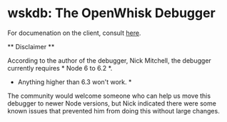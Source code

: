 # wskdb: The OpenWhisk Debugger

For documenation on the client, consult [here](client/README.md).

** Disclaimer **

According to the author of the debugger, Nick Mitchell, the debugger currently requires * Node 6 to 6.2 *.

* Anything higher than 6.3 won't work. *

The community would welcome someone who can help us move this debugger to newer Node versions, 
but Nick indicated there were some known issues that prevented him from doing this without large changes.
